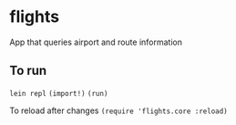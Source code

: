 # flights

App that queries airport and route information

## To run

`lein repl`
`(import!)`
`(run)`

To reload after changes
`(require 'flights.core :reload)`
